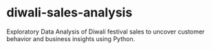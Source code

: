 # diwali-sales-analysis
Exploratory Data Analysis of Diwali festival sales to uncover customer behavior and business insights using Python.
